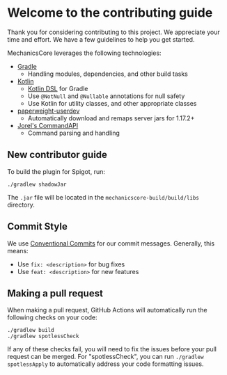 # Welcome to the contributing guide
Thank you for considering contributing to this project. We appreciate your time and effort. 
We have a few guidelines to help you get started.

MechanicsCore leverages the following technologies:
  - [Gradle](https://gradle.org/)
    - Handling modules, dependencies, and other build tasks 
  - [Kotlin](https://kotlinlang.org/) 
    - [Kotlin DSL](https://docs.gradle.org/current/userguide/kotlin_dsl.html) for Gradle
    - Use `@NotNull` and `@Nullable` annotations for null safety
    - Use Kotlin for utility classes, and other appropriate classes
  - [paperweight-userdev](https://github.com/PaperMC/paperweight-test-plugin)
    - Automatically download and remaps server jars for 1.17.2+ 
  - [Jorel's CommandAPI](https://github.com/CommandAPI/CommandAPI)
    - Command parsing and handling

## New contributor guide

To build the plugin for Spigot, run:
```shell
./gradlew shadowJar
```

The `.jar` file will be located in the `mechanicscore-build/build/libs` directory.

## Commit Style
We use [Conventional Commits](https://www.conventionalcommits.org/en/v1.0.0/) for our commit messages. Generally, this means:
- Use `fix: <description>` for bug fixes
- Use `feat: <description>` for new features

## Making a pull request

When making a pull request, GitHub Actions will automatically run the following
checks on your code:
```shell
./gradlew build
./gradlew spotlessCheck
```

If any of these checks fail, you will need to fix the issues before your pull
request can be merged. For "spotlessCheck", you can run `./gradlew spotlessApply`
to automatically address your code formatting issues.
